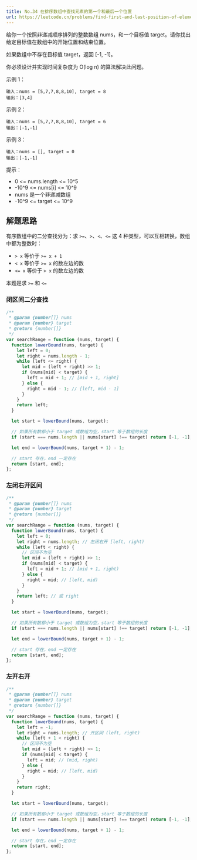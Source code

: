 ```yaml
---
title: No.34 在排序数组中查找元素的第一个和最后一个位置
url: https://leetcode.cn/problems/find-first-and-last-position-of-element-in-sorted-array
---
```


给你一个按照非递减顺序排列的整数数组 nums，和一个目标值 target。请你找出给定目标值在数组中的开始位置和结束位置。

如果数组中不存在目标值 target，返回 \[-1, -1\]。

你必须设计并实现时间复杂度为 O(log n) 的算法解决此问题。

示例 1：

```text
输入：nums = [5,7,7,8,8,10], target = 8
输出：[3,4]
```

示例 2：

```text
输入：nums = [5,7,7,8,8,10], target = 6
输出：[-1,-1]
```

示例 3：

```text
输入：nums = [], target = 0
输出：[-1,-1]
```

提示：

- 0 <= nums.length <= 10^5
- -10^9 <= nums\[i\] <= 10^9
- nums 是一个非递减数组
- -10^9 <= target <= 10^9

## 解题思路

有序数组中的二分查找分为：求 `>=`、`>`、`<`、`<=` 这 4 种类型，可以互相转换，数组中都为整数时：

- `> x` 等价于 `>= x + 1`
- `< x` 等价于 `>= x` 的数左边的数
- `<= x` 等价于 `> x` 的数左边的数

本题是求 `>=` 和 `<=`

### 闭区间二分查找

```js
/**
 * @param {number[]} nums
 * @param {number} target
 * @return {number[]}
 */
var searchRange = function (nums, target) {
  function lowerBound(nums, target) {
    let left = 0;
    let right = nums.length - 1;
    while (left <= right) {
      let mid = (left + right) >> 1;
      if (nums[mid] < target) {
        left = mid + 1; // [mid + 1, right]
      } else {
        right = mid - 1; // [left, mid - 1]
      }
    }
    return left;
  }

  let start = lowerBound(nums, target);

  // 如果所有数都小于 target 或数组为空，start 等于数组的长度
  if (start === nums.length || nums[start] !== target) return [-1, -1];

  let end = lowerBound(nums, target + 1) - 1;

  // start 存在，end 一定存在
  return [start, end];
};
```

### 左闭右开区间

```js
/**
 * @param {number[]} nums
 * @param {number} target
 * @return {number[]}
 */
var searchRange = function (nums, target) {
  function lowerBound(nums, target) {
    let left = 0;
    let right = nums.length; // 左闭右开 [left, right)
    while (left < right) {
      // 区间不为空
      let mid = (left + right) >> 1;
      if (nums[mid] < target) {
        left = mid + 1; // [mid + 1, right)
      } else {
        right = mid; // [left, mid)
      }
    }
    return left; // 或 right
  }

  let start = lowerBound(nums, target);

  // 如果所有数都小于 target 或数组为空，start 等于数组的长度
  if (start === nums.length || nums[start] !== target) return [-1, -1];

  let end = lowerBound(nums, target + 1) - 1;

  // start 存在，end 一定存在
  return [start, end];
};
```

### 左开右开

```js
/**
 * @param {number[]} nums
 * @param {number} target
 * @return {number[]}
 */
var searchRange = function (nums, target) {
  function lowerBound(nums, target) {
    let left = -1;
    let right = nums.length; // 开区间 (left, right)
    while (left + 1 < right) {
      // 区间不为空
      let mid = (left + right) >> 1;
      if (nums[mid] < target) {
        left = mid; // (mid, right)
      } else {
        right = mid; // [left, mid)
      }
    }
    return right;
  }

  let start = lowerBound(nums, target);

  // 如果所有数都小于 target 或数组为空，start 等于数组的长度
  if (start === nums.length || nums[start] !== target) return [-1, -1];

  let end = lowerBound(nums, target + 1) - 1;

  // start 存在，end 一定存在
  return [start, end];
};
```
